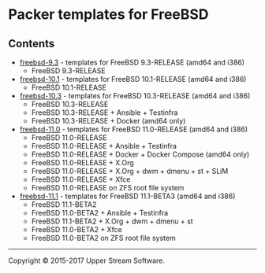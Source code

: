 # Packer templates for FreeBSD

## Contents

* [freebsd-9.3](freebsd-9.3/README.mdown) - templates for FreeBSD 9.3-RELEASE (amd64 and i386)
	* FreeBSD 9.3-RELEASE
* [freebsd-10.1](freebsd-10.1/README.mdown) - templates for FreeBSD 10.1-RELEASE (amd64 and i386)
	* FreeBSD 10.1-RELEASE
* [freebsd-10.3](freebsd-10.3/README.mdown) - templates for FreeBSD 10.3-RELEASE (amd64 and i386)
	* FreeBSD 10.3-RELEASE
	* FreeBSD 10.3-RELEASE + Ansible + Testinfra
	* FreeBSD 10.3-RELEASE + Docker (amd64 only)
* [freebsd-11.0](freebsd-11.0/README.mdown) - templates for FreeBSD 11.0-RELEASE (amd64 and i386)
	* FreeBSD 11.0-RELEASE
	* FreeBSD 11.0-RELEASE + Ansible + Testinfra
	* FreeBSD 11.0-RELEASE + Docker + Docker Compose (amd64 only)
	* FreeBSD 11.0-RELEASE + X.Org
	* FreeBSD 11.0-RELEASE + X.Org + dwm + dmenu + st + SLiM
	* FreeBSD 11.0-RELEASE + Xfce
	* FreeBSD 11.0-RELEASE on ZFS root file system
* [freebsd-11.1](freebsd-11.1/README.mdown) - templates for FreeBSD 11.1-BETA3 (amd64 and i386)
	* FreeBSD 11.1-BETA2
	* FreeBSD 11.0-BETA2 + Ansible + Testinfra
	* FreeBSD 11.1-BETA2 + X.Org + dwm + dmenu + st
	* FreeBSD 11.0-BETA2 + Xfce
	* FreeBSD 11.0-BETA2 on ZFS root file system

- - -

Copyright &copy; 2015-2017 Upper Stream Software.
